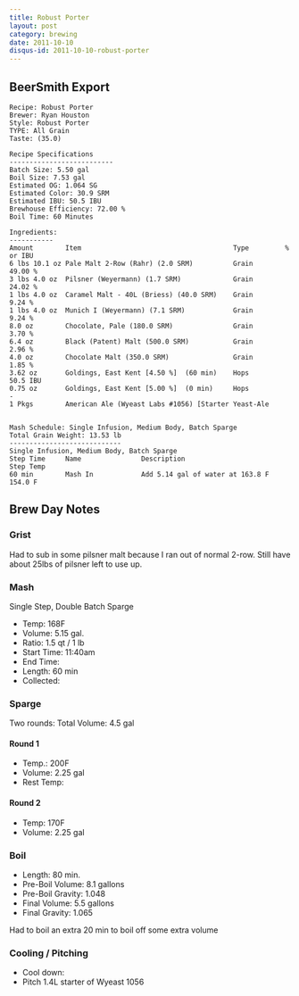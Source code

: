 ```yaml
---
title: Robust Porter
layout: post
category: brewing
date: 2011-10-10
disqus-id: 2011-10-10-robust-porter
---
```



## BeerSmith Export
    Recipe: Robust Porter
    Brewer: Ryan Houston
    Style: Robust Porter
    TYPE: All Grain
    Taste: (35.0)

    Recipe Specifications
    --------------------------
    Batch Size: 5.50 gal
    Boil Size: 7.53 gal
    Estimated OG: 1.064 SG
    Estimated Color: 30.9 SRM
    Estimated IBU: 50.5 IBU
    Brewhouse Efficiency: 72.00 %
    Boil Time: 60 Minutes

    Ingredients:
    -----------
    Amount        Item                                      Type         % or IBU
    6 lbs 10.1 oz Pale Malt 2-Row (Rahr) (2.0 SRM)          Grain        49.00 %
    3 lbs 4.0 oz  Pilsner (Weyermann) (1.7 SRM)             Grain        24.02 %
    1 lbs 4.0 oz  Caramel Malt - 40L (Briess) (40.0 SRM)    Grain        9.24 %
    1 lbs 4.0 oz  Munich I (Weyermann) (7.1 SRM)            Grain        9.24 %
    8.0 oz        Chocolate, Pale (180.0 SRM)               Grain        3.70 %
    6.4 oz        Black (Patent) Malt (500.0 SRM)           Grain        2.96 %
    4.0 oz        Chocolate Malt (350.0 SRM)                Grain        1.85 %
    3.62 oz       Goldings, East Kent [4.50 %]  (60 min)    Hops         50.5 IBU
    0.75 oz       Goldings, East Kent [5.00 %]  (0 min)     Hops          -
    1 Pkgs        American Ale (Wyeast Labs #1056) [Starter Yeast-Ale


    Mash Schedule: Single Infusion, Medium Body, Batch Sparge
    Total Grain Weight: 13.53 lb
    ----------------------------
    Single Infusion, Medium Body, Batch Sparge
    Step Time     Name               Description                         Step Temp
    60 min        Mash In            Add 5.14 gal of water at 163.8 F    154.0 F


## Brew Day Notes

### Grist
Had to sub in some pilsner malt because I ran out of normal 2-row. Still have about 25lbs of pilsner left to use up.

### Mash
Single Step, Double Batch Sparge

- Temp: 168F
- Volume: 5.15 gal.
- Ratio: 1.5 qt / 1 lb
- Start Time: 11:40am
- End Time:
- Length: 60 min
- Collected:

### Sparge
Two rounds:
Total Volume: 4.5 gal

#### Round 1
- Temp.: 200F
- Volume: 2.25 gal
- Rest Temp:

#### Round 2
- Temp: 170F
- Volume: 2.25 gal


### Boil
- Length: 80 min.
- Pre-Boil Volume:  8.1 gallons
- Pre-Boil Gravity: 1.048
- Final Volume:     5.5 gallons
- Final Gravity:    1.065

Had to boil an extra 20 min to boil off some extra volume

### Cooling / Pitching
- Cool down:
- Pitch 1.4L starter of Wyeast 1056
